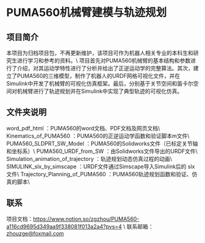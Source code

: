 # PUMA560机械臂建模与轨迹规划 
## 项目简介
本项目为归档项目包，不再更新维护，该项目可作为机器人相关专业的本科生和研究生进行学习和参考的资料。\\
项目首先对PUMA560机械臂的基本结构和参数进行了介绍，对其运动学特性进行了分析并给出了正逆运动学的完整算法。其次，建立了PUMA560的三维模型，制作了机器人的URDF网格可视化文件，并在Simulink中开发了机械臂的可视化仿真框架。最后，分别基于关节空间和笛卡尔空间对机械臂进行了轨迹规划并在Simulink中实现了典型轨迹的可视化仿真。
## 文件夹说明
word_pdf_html                                  ：PUMA560的word文档、PDF文档及网页文档\\
Kinematics_of_PUMA560		            	：PUMA560的正逆运动学函数和验证脚本m文件\\
PUMA560_SLDPRT_SW_Model		      ：PUMA560的Solidworks文件（已标定关节轴和坐标系）\\
PUMA560_URDF_from_SW	         	    ：由Solidworks文件导出的URDF文件\\
Simulation_animation_of_trajectory	：轨迹规划动态仿真过程的动画\\
SIMULINK_slx_by_simscape		          ：URDF文件通过Simscape导入Simulink后的 slx 文件\\
Trajectory_Planning_of_PUMA560	  ：PUMA560轨迹规划函数和验证、仿真的脚本\\
## 联系
项目文档：https://www.notion.so/zgzhou/PUMA560-a116cd9695d349aa9f338081f013a2a4?pvs=4 \\
联系邮箱：zhouzge@foxmail.com
